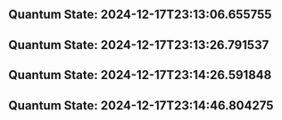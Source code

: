 
## Quantum State: 2024-12-17T23:13:06.655755

## Quantum State: 2024-12-17T23:13:26.791537

## Quantum State: 2024-12-17T23:14:26.591848

## Quantum State: 2024-12-17T23:14:46.804275
